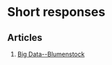 # Short responses

## Articles 

1. [Big Data--Blumenstock](https://peter-he01.github.io/DATA-150-Spring-2021/response.html)

